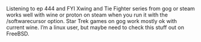 Listening to ep 444 and FYI Xwing and Tie Fighter series from gog or steam works well with wine or proton on steam when you run it with the /softwarecursor option. Star Trek games on gog work mostly ok with current wine. I’m a linux user, but maybe need to check this stuff out on FreeBSD.
